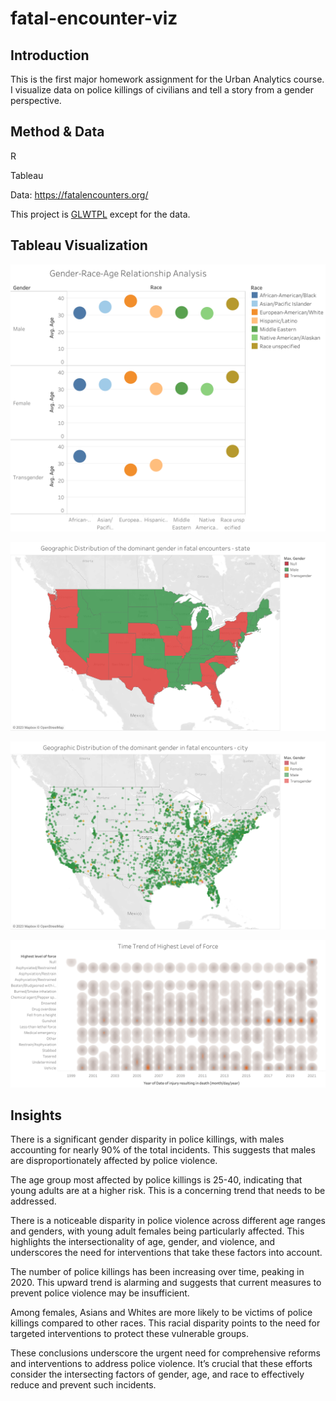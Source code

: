 # fatal-encounter-viz

## Introduction
This is the first major homework assignment for the Urban Analytics course. I visualize data on police killings of civilians and tell a story from a gender perspective.

## Method & Data
R

Tableau

Data: https://fatalencounters.org/

This project is [GLWTPL](https://github.com/me-shaon/GLWTPL/blob/master/LICENSE) except for the data.

## Tableau Visualization

![](tableau/gender_race_age.png)

![](tableau/geo_distribution_1.png)

![](tableau/geo_distribution_2.png)

![](tableau/trend_of_force.png)

## Insights

There is a significant gender disparity in police killings, with males accounting for nearly 90% of the total incidents. This suggests that males are disproportionately affected by police violence.

The age group most affected by police killings is 25-40, indicating that young adults are at a higher risk. This is a concerning trend that needs to be addressed.

There is a noticeable disparity in police violence across different age ranges and genders, with young adult females being particularly affected. This highlights the intersectionality of age, gender, and violence, and underscores the need for interventions that take these factors into account.

The number of police killings has been increasing over time, peaking in 2020. This upward trend is alarming and suggests that current measures to prevent police violence may be insufficient.

Among females, Asians and Whites are more likely to be victims of police killings compared to other races. This racial disparity points to the need for targeted interventions to protect these vulnerable groups.

These conclusions underscore the urgent need for comprehensive reforms and interventions to address police violence. It’s crucial that these efforts consider the intersecting factors of gender, age, and race to effectively reduce and prevent such incidents.
